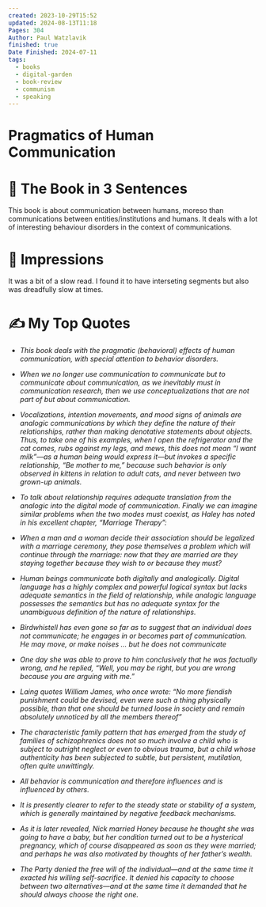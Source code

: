 ```yaml
---
created: 2023-10-29T15:52
updated: 2024-08-13T11:18
Pages: 304
Author: Paul Watzlavik
finished: true
Date Finished: 2024-07-11
tags:
  - books
  - digital-garden
  - book-review
  - communism
  - speaking
---
```

# Pragmatics of Human Communication


# 🚀 The Book in 3 Sentences
This book is about communication between humans, moreso than communications between entities/institutions and humans. It deals with a lot of interesting behaviour disorders in the context of communications. 



# 🎨 Impressions
It was a bit of a slow read. I found it to have interseting segments but also was dreadfully slow at times. 


# ✍️ My Top  Quotes

- *This book deals with the pragmatic (behavioral) effects of human communication, with special attention to behavior disorders.* 
 
- *When we no longer use communication to communicate but to communicate about communication, as we inevitably must in communication research, then we use conceptualizations that are not part of but about communication.* 
 
- *Vocalizations, intention movements, and mood signs of animals are analogic communications by which they define the nature of their relationships, rather than making denotative statements about objects. Thus, to take one of his examples, when I open the refrigerator and the cat comes, rubs against my legs, and mews, this does not mean “I want milk”—as a human being would express it—but invokes a specific relationship, “Be mother to me,” because such behavior is only observed in kittens in relation to adult cats, and never between two grown-up animals.* 
 
- *To talk about relationship requires adequate translation from the analogic into the digital mode of communication. Finally we can imagine similar problems when the two modes must coexist, as Haley has noted in his excellent chapter, “Marriage Therapy”:* 
 
- *When a man and a woman decide their association should be legalized with a marriage ceremony, they pose themselves a problem which will continue through the marriage: now that they are married are they staying together because they wish to or because they must?* 
 
- *Human beings communicate both digitally and analogically. Digital language has a highly complex and powerful logical syntax but lacks adequate semantics in the field of relationship, while analogic language possesses the semantics but has no adequate syntax for the unambiguous definition of the nature of relationships.* 
 
- *Birdwhistell has even gone so far as to suggest that an individual does not communicate; he engages in or becomes part of communication. He may move, or make noises … but he does not communicate* 
 
- *One day she was able to prove to him conclusively that he was factually wrong, and he replied, “Well, you may be right, but you are wrong because you are arguing with me.”* 
 
- *Laing quotes William James, who once wrote: “No more fiendish punishment could be devised, even were such a thing physically possible, than that one should be turned loose in society and remain absolutely unnoticed by all the members thereof”* 
 
- *The characteristic family pattern that has emerged from the study of families of schizophrenics does not so much involve a child who is subject to outright neglect or even to obvious trauma, but a child whose authenticity has been subjected to subtle, but persistent, mutilation, often quite unwittingly.* 
 
- *All behavior is communication and therefore influences and is influenced by others.* 
 
- *It is presently clearer to refer to the steady state or stability of a system, which is generally maintained by negative feedback mechanisms.* 
 
- *As it is later revealed, Nick married Honey because he thought she was going to have a baby, but her condition turned out to be a hysterical pregnancy, which of course disappeared as soon as they were married; and perhaps he was also motivated by thoughts of her father’s wealth.* 
 
- *The Party denied the free will of the individual—and at the same time it exacted his willing self-sacrifice. It denied his capacity to choose between two alternatives—and at the same time it demanded that he should always choose the right one.* 
 
